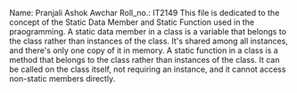 Name: Pranjali Ashok Awchar 
Roll_no.: IT2149
This file is dedicated to the concept of the Static Data Member and Static Function used in the praogramming.
A static data member in a class is a variable that belongs to the class rather than instances of the class. It's shared among all instances, and there's only one copy of it in memory.
A static function in a class is a method that belongs to the class rather than instances of the class. It can be called on the class itself, not requiring an instance, and it cannot access non-static members directly.
